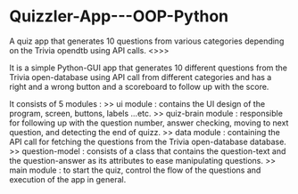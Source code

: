# Quizzler-App---OOP-Python
A quiz app that generates 10 questions from various categories depending on the Trivia opendtb using API calls. <>>>

It is a simple Python-GUI app that generates 10 different questions from the Trivia open-database using API call from different categories and has a right
    and a wrong button and a scoreboard to follow up with the score.
    
It consists of 5 modules :
    >> ui module : contains the UI design of the program, screen, buttons, labels ...etc.
    >> quiz-brain module : responsible for following up with the question number, answer checking, moving to next question, and detecting the end of quizz.
    >> data module : containing the API call for fetching the questions from the Trivia open-database database.
    >> question-model : consists of a class that contains the question-text and the question-answer as its attributes to ease manipulating questions.
    >> main module : to start the quiz, control the flow of the questions and execution of the app in general.
    
